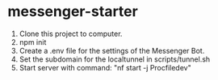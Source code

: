 # messenger-starter

1. Clone this project to computer.
2. npm init
3. Create a .env file for the settings of the Messenger Bot.
4. Set the subdomain for the localtunnel in scripts/tunnel.sh
5. Start server with command: "nf start -j Procfiledev"